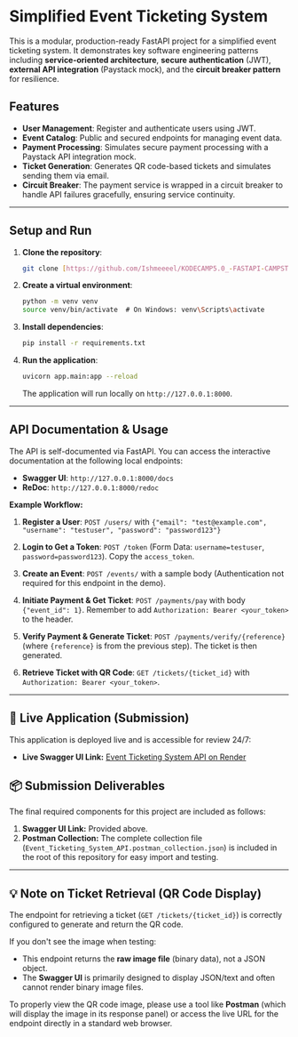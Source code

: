 # Simplified Event Ticketing System

This is a modular, production-ready FastAPI project for a simplified event ticketing system. It demonstrates key software engineering patterns including **service-oriented architecture**, **secure authentication** (JWT), **external API integration** (Paystack mock), and the **circuit breaker pattern** for resilience.

## Features

-   **User Management**: Register and authenticate users using JWT.
-   **Event Catalog**: Public and secured endpoints for managing event data.
-   **Payment Processing**: Simulates secure payment processing with a Paystack API integration mock.
-   **Ticket Generation**: Generates QR code-based tickets and simulates sending them via email.
-   **Circuit Breaker**: The payment service is wrapped in a circuit breaker to handle API failures gracefully, ensuring service continuity.

---

## Setup and Run

1.  **Clone the repository**:
    ```bash
    git clone [https://github.com/Ishmeeeel/KODECAMP5.0_-FASTAPI-CAMPSTONE-PROJECT-](https://github.com/Ishmeeeel/KODECAMP5.0_-FASTAPI-CAMPSTONE-PROJECT-)
    ```

2.  **Create a virtual environment**:
    ```bash
    python -m venv venv
    source venv/bin/activate  # On Windows: venv\Scripts\activate
    ```

3.  **Install dependencies**:
    ```bash
    pip install -r requirements.txt
    ```

4.  **Run the application**:
    ```bash
    uvicorn app.main:app --reload
    ```
    The application will run locally on `http://127.0.0.1:8000`.

---

## API Documentation & Usage

The API is self-documented via FastAPI. You can access the interactive documentation at the following local endpoints:

-   **Swagger UI**: `http://127.0.0.1:8000/docs`
-   **ReDoc**: `http://127.0.0.1:8000/redoc`

**Example Workflow:**

1.  **Register a User**:
    `POST /users/` with `{"email": "test@example.com", "username": "testuser", "password": "password123"}`

2.  **Login to Get a Token**:
    `POST /token` (Form Data: `username=testuser`, `password=password123`). Copy the `access_token`.

3.  **Create an Event**:
    `POST /events/` with a sample body (Authentication not required for this endpoint in the demo).

4.  **Initiate Payment & Get Ticket**:
    `POST /payments/pay` with body `{"event_id": 1}`. Remember to add `Authorization: Bearer <your_token>` to the header.

5.  **Verify Payment & Generate Ticket**:
    `POST /payments/verify/{reference}` (where `{reference}` is from the previous step). The ticket is then generated.

6.  **Retrieve Ticket with QR Code**:
    `GET /tickets/{ticket_id}` with `Authorization: Bearer <your_token>`.

---

## 🔗 Live Application (Submission)

This application is deployed live and is accessible for review 24/7:

-   **Live Swagger UI Link:** [Event Ticketing System API on Render](https://kodecamp5-0-fastapi-campstone-project.onrender.com/docs)
   

## 📦 Submission Deliverables

The final required components for this project are included as follows:

1.  **Swagger UI Link:** Provided above.
2.  **Postman Collection:** The complete collection file (`Event_Ticketing_System_API.postman_collection.json`) is included in the root of this repository for easy import and testing.

---

## 💡 Note on Ticket Retrieval (QR Code Display)

The endpoint for retrieving a ticket (`GET /tickets/{ticket_id}`) is correctly configured to generate and return the QR code.

If you don't see the image when testing:

* This endpoint returns the **raw image file** (binary data), not a JSON object.
* The **Swagger UI** is primarily designed to display JSON/text and often cannot render binary image files.

To properly view the QR code image, please use a tool like **Postman** (which will display the image in its response panel) or access the live URL for the endpoint directly in a standard web browser.
